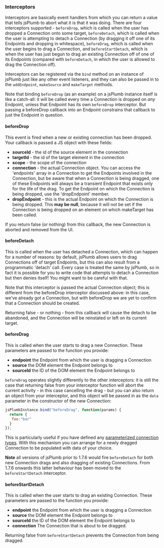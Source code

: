 ### Interceptors
Interceptors are basically event handlers from which you can return a value that tells jsPlumb to abort what it is that it was doing.  There are four interceptors supported - `beforeDrop`, which is called when the user has dropped a Connection onto some target, `beforeDetach`, which is called when the user is attempting to detach a Connection (by dragging it off one of its Endpoints and dropping in whitespace), `beforeDrag`, which is called when the user begins to drag a Connection, and `beforeStartDetach`, which is when the user has just begun to drag an existing Connection off of one of its Endpoints (compared with `beforeDetach`, in which the user is allowed to drag the Connection off).

Interceptors can be registered via the `bind` method on an instance of jsPlumb just like any other event listeners, and they can also be passed in to the `addEndpoint`, `makeSource` and `makeTarget` methods.  

Note that binding `beforeDrop` (as an example) on a jsPlumb instance itself is like a catch-all: it will be called every time a Connection is dropped on _any_ Endpoint, unless that Endpoint has its own `beforeDrop` interceptor. But passing a beforeDrop callback into an Endpoint constrains that callback to just the Endpoint in question.  		

#### beforeDrop
This event is fired when a new or existing connection has been dropped. Your callback is passed a JS object with these fields:

- **sourceId** - the id of the source element in the connection
- **targetId** - the id of the target element in the connection
- **scope** - the scope of the connection
- **connection** - the actual Connection object.  You can access the 'endpoints' array in a Connection to get the Endpoints involved in the Connection, but be aware that when a Connection is being dragged, one of these Endpoints will always be a transient Endpoint that exists only for the life of the drag. To get the Endpoint on which the Connection is being dropped, use the 'dropEndpoint' member.
- **dropEndpoint** - this is the actual Endpoint on which the Connection is being dropped.  This **may be null**, because it will not be set if the Connection is being dropped on an element on which makeTarget has been called. 


If you return false (or nothing) from this callback, the new Connection is aborted and removed from the UI.

#### beforeDetach
This is called when the user has detached a Connection, which can happen for a number of reasons: by default, jsPlumb allows users to drag Connections off of target Endpoints, but this can also result from a programmatic 'detach' call.  Every case is treated the same by jsPlumb, so in fact it is possible for you to write code that attempts to detach a Connection but then denies itself!  You might want to be careful with that. 

Note that this interceptor is passed the actual Connection object; this is different from the beforeDrop interceptor discussed above: in this case, we've already got a Connection, but with beforeDrop we are yet to confirm that a Connection should be created.

Returning false - or nothing - from this callback will cause the detach to be abandoned, and the Connection will be reinstated or left on its current target.

#### beforeDrag
This is called when the user starts to drag a new Connection.  These parameters are passed to the function you provide:

- **endpoint** the Endpoint from which the user is dragging a Connection
- **source** the DOM element the Endpoint belongs to
- **sourceId** the ID of the DOM element the Endpoint belongs to

`beforeDrag` operates slightly differently to the other interceptors: it is still the case that returning false from your interceptor function will abort the current activity - in this case cancelling the drag - but  you can also return an object from your interceptor, and this object will be passed in as the `data` parameter in the constructor of the new Connection:

```javascript
jsPlumbInstance.bind("beforeDrag", function(params) {
  return {
   foo:"bar"
  }
});
```

This is particularly useful if you have defined any [parameterized connection types](types#parameterized-connection-type). With this mechanism you can arrange for a newly dragged Connection to be populated with data of your choice.

**Note** all versions of jsPlumb prior to 1.7.6 would fire `beforeDetach` for both new Connection drags and also 
dragging of existing Connections. From 1.7.6 onwards this latter behaviour has been moved to the 
`beforeStartDetach` interceptor.

#### beforeStartDetach
This is called when the user starts to drag an existing Connection.  These parameters are passed to the function you provide:

- **endpoint** the Endpoint from which the user is dragging a Connection
- **source** the DOM element the Endpoint belongs to
- **sourceId** the ID of the DOM element the Endpoint belongs to
- **connection** The Connection that is about to be dragged.

Returning false from `beforeStartDetach` prevents the Connection from being dragged.